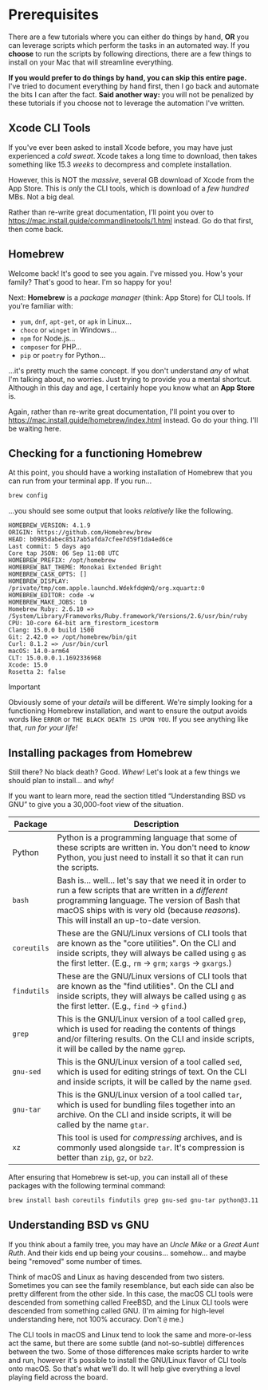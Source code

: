 # Prerequisites

There are a few tutorials where you can either do things by hand, **OR** you can leverage scripts which perform the tasks in an automated way. If you **choose** to run the scripts by following directions, there are a few things to install on your Mac that will streamline everything.

**If you would prefer to do things by hand, you can skip this entire page.** I've tried to document everything by hand first, then I go back and automate the bits I can after the fact. **Said another way:** you will not be penalized by these tutorials if you choose not to leverage the automation I've written.

## Xcode CLI Tools

If you've ever been asked to install Xcode before, you may have just experienced a _cold sweat_. Xcode takes a long time to download, then takes something like 15.3 _weeks_ to decompress and complete installation.

However, this is NOT the _massive_, several GB download of Xcode from the App Store. This is _only_ the CLI tools, which is download of a _few hundred_ MBs. Not a big deal.

Rather than re-write great documentation, I'll point you over to <https://mac.install.guide/commandlinetools/1.html> instead. Go do that first, then come back.

## Homebrew

Welcome back! It's good to see you again. I've missed you. How's your family? That's good to hear. I'm so happy for you!

Next: **Homebrew** is a _package manager_ (think: App Store) for CLI tools. If you're familiar with:

* `yum`, `dnf`, `apt-get`, or `apk` in Linux…
* `choco` or `winget` in Windows…
* `npm` for Node.js…
* `composer` for PHP…
* `pip` or `poetry` for Python…

…it's pretty much the same concept. If you don't understand _any_ of what I'm talking about, no worries. Just trying to provide you a mental shortcut. Although in this day and age, I certainly hope you know what an **App Store** is.

Again, rather than re-write great documentation, I'll point you over to <https://mac.install.guide/homebrew/index.html> instead. Go do your thing. I'll be waiting here.

## Checking for a functioning Homebrew

At this point, you should have a working installation of Homebrew that you can run from your terminal app. If you run…

```bash
brew config
```

…you should see some output that looks _relatively_ like the following.

```plain
HOMEBREW_VERSION: 4.1.9
ORIGIN: https://github.com/Homebrew/brew
HEAD: b0985dabec8517ab5afda7cfee7d59f1da4ed6ce
Last commit: 5 days ago
Core tap JSON: 06 Sep 11:08 UTC
HOMEBREW_PREFIX: /opt/homebrew
HOMEBREW_BAT_THEME: Monokai Extended Bright
HOMEBREW_CASK_OPTS: []
HOMEBREW_DISPLAY: /private/tmp/com.apple.launchd.WdekfdqWnQ/org.xquartz:0
HOMEBREW_EDITOR: code -w
HOMEBREW_MAKE_JOBS: 10
Homebrew Ruby: 2.6.10 => /System/Library/Frameworks/Ruby.framework/Versions/2.6/usr/bin/ruby
CPU: 10-core 64-bit arm_firestorm_icestorm
Clang: 15.0.0 build 1500
Git: 2.42.0 => /opt/homebrew/bin/git
Curl: 8.1.2 => /usr/bin/curl
macOS: 14.0-arm64
CLT: 15.0.0.0.1.1692336968
Xcode: 15.0
Rosetta 2: false
```

> [!IMPORTANT]
> Obviously some of your _details_ will be different. We're simply looking for a functioning Homebrew installation, and want to ensure the output avoids words like `ERROR` or `THE BLACK DEATH IS UPON YOU`. If you see anything like that, _run for your life!_

## Installing packages from Homebrew

Still there? No black death? Good. _Whew!_ Let's look at a few things we should plan to install… and _why!_

If you want to learn more, read the section titled “Understanding BSD vs GNU” to give you a 30,000-foot view of the situation.

| Package     | Description                                                                                                                                                                                                                                        |
|-------------|----------------------------------------------------------------------------------------------------------------------------------------------------------------------------------------------------------------------------------------------------|
| Python      | Python is a programming language that some of these scripts are written in. You don't need to _know_ Python, you just need to install it so that it can run the scripts.                                                                           |
| `bash`      | Bash is… well… let's say that we need it in order to run a few scripts that are written in a _different_ programming language. The version of Bash that macOS ships with is very old (because _reasons_). This will install an up-to-date version. |
| `coreutils` | These are the GNU/Linux versions of CLI tools that are known as the "core utilities". On the CLI and inside scripts, they will always be called using `g` as the first letter. (E.g., `rm` → `grm`; `xargs` → `gxargs`.)                           |
| `findutils` | These are the GNU/Linux versions of CLI tools that are known as the "find utilities". On the CLI and inside scripts, they will always be called using `g` as the first letter. (E.g., `find` → `gfind`.)                                           |
| `grep`      | This is the GNU/Linux version of a tool called `grep`, which is used for reading the contents of things and/or filtering results. On the CLI and inside scripts, it will be called by the name `ggrep`.                                            |
| `gnu-sed`   | This is the GNU/Linux version of a tool called `sed`, which is used for editing strings of text. On the CLI and inside scripts, it will be called by the name `gsed`.                                                                              |
| `gnu-tar`   | This is the GNU/Linux version of a tool called `tar`, which is used for bundling files together into an archive. On the CLI and inside scripts, it will be called by the name `gtar`.                                                              |
| `xz`        | This tool is used for _compressing_ archives, and is commonly used alongside `tar`. It's compression is better than `zip`, `gz`, or `bz2`.                                                                                                         |

After ensuring that Homebrew is set-up, you can install all of these packages with the following terminal command:

```bash
brew install bash coreutils findutils grep gnu-sed gnu-tar python@3.11 xz
```

## Understanding BSD vs GNU

If you think about a family tree, you may have an _Uncle Mike_ or a _Great Aunt Ruth_. And their kids end up being your cousins… somehow… and maybe being "removed" some number of times.

Think of macOS and Linux as having descended from two sisters. Sometimes you can see the family resemblance, but each side can also be pretty different from the other side. In this case, the macOS CLI tools were descended from something called FreeBSD, and the Linux CLI tools were descended from something called GNU. (I'm aiming for high-level understanding here, not 100% accuracy. Don't `@` me.)

The CLI tools in macOS and Linux tend to look the same and more-or-less act the same, but there are some subtle (and not-so-subtle) differences between the two. Some of those differences make scripts harder to write and run, however it's possible to install the GNU/Linux flavor of CLI tools onto macOS. So that's what we'll do. It will help give everything a level playing field across the board.
